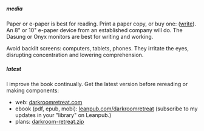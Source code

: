##### media

Paper or e-paper is best for reading. Print a paper copy, or buy one: ([write](/back/services#write)). An 8" or 10" e-paper device from an established company will do. The Dasung or Onyx monitors are best for writing and working.

Avoid backlit screens: computers, tablets, phones. They irritate the eyes, disrupting concentration and lowering comprehension.

##### latest

I improve the book continually. Get the latest version before rereading or making components:

- web: [darkroomretreat.com](/) 
- ebook (pdf, epub, mobi): [leanpub.com/darkroomretreat](https://leanpub.com/darkroomretreat) (subscribe to my updates in your "library" on Leanpub.)
- plans: [darkroom-retreat.zip](/darkroom-retreat.zip)



